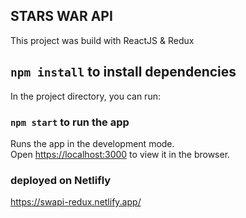 ## STARS WAR API

This project was build with ReactJS & Redux

## `npm install` to install dependencies

In the project directory, you can run:

### `npm start` to run the app

Runs the app in the development mode.<br />
Open [https://localhost:3000](https://localhost:3000) to view it in the browser.

### deployed on Netlifly
https://swapi-redux.netlify.app/

